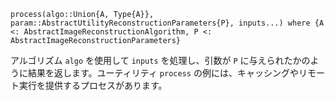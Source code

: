 ```
process(algo::Union{A, Type{A}}, param::AbstractUtilityReconstructionParameters{P}, inputs...) where {A <: AbstractImageReconstructionAlgorithm, P <: AbstractImageReconstructionParameters}
```

アルゴリズム `algo` を使用して `inputs` を処理し、引数が `P` に与えられたかのように結果を返します。ユーティリティ `process` の例には、キャッシングやリモート実行を提供するプロセスがあります。
